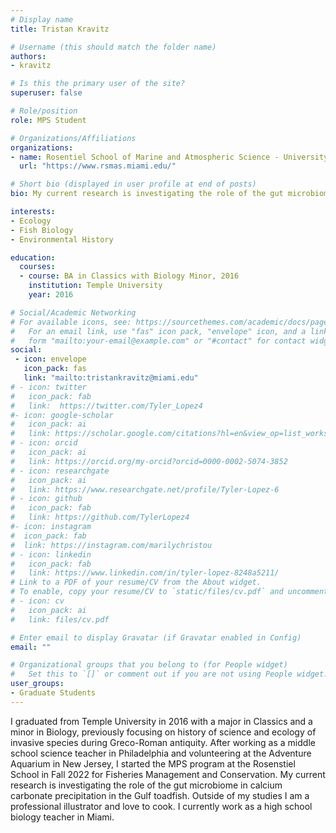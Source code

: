```yaml
---
# Display name
title: Tristan Kravitz

# Username (this should match the folder name)
authors:
- kravitz

# Is this the primary user of the site?
superuser: false

# Role/position
role: MPS Student

# Organizations/Affiliations
organizations:
- name: Rosentiel School of Marine and Atmospheric Science - University of Miami
  url: "https://www.rsmas.miami.edu/"

# Short bio (displayed in user profile at end of posts)
bio: My current research is investigating the role of the gut microbiome in calcium carbonate precipitation in the Gulf toadfish.

interests:
- Ecology
- Fish Biology
- Environmental History

education:
  courses:
  - course: BA in Classics with Biology Minor, 2016
    institution: Temple University
    year: 2016

# Social/Academic Networking
# For available icons, see: https://sourcethemes.com/academic/docs/page-builder/#icons
#   For an email link, use "fas" icon pack, "envelope" icon, and a link in the
#   form "mailto:your-email@example.com" or "#contact" for contact widget.
social:
 - icon: envelope
   icon_pack: fas
   link: "mailto:tristankravitz@miami.edu"
# - icon: twitter
#   icon_pack: fab
#   link:  https://twitter.com/Tyler_Lopez4
#- icon: google-scholar
#   icon_pack: ai
#   link: https://scholar.google.com/citations?hl=en&view_op=list_works&gmla=AJsN-F771mQ6bV7YlSHWuZR3vjQJoGuXgK2FsASN1yGfLV5Phs5Gjt4J6Vkp2Fee1JMqgyuI2UwYfgDj-fDF4amJ9SfMz4kLrw&user=idhsWzwAAAAJ
# - icon: orcid
#   icon_pack: ai
#   link: https://orcid.org/my-orcid?orcid=0000-0002-5074-3852
# - icon: researchgate
#   icon_pack: ai
#   link: https://www.researchgate.net/profile/Tyler-Lopez-6
# - icon: github
#   icon_pack: fab
#   link: https://github.com/TylerLopez4
#- icon: instagram
#  icon_pack: fab
#  link: https://instagram.com/marilychristou
# - icon: linkedin
#   icon_pack: fab
#   link: https://www.linkedin.com/in/tyler-lopez-8248a5211/
# Link to a PDF of your resume/CV from the About widget.
# To enable, copy your resume/CV to `static/files/cv.pdf` and uncomment the lines below.
# - icon: cv
#   icon_pack: ai
#   link: files/cv.pdf

# Enter email to display Gravatar (if Gravatar enabled in Config)
email: ""

# Organizational groups that you belong to (for People widget)
#   Set this to `[]` or comment out if you are not using People widget.
user_groups:
- Graduate Students
---
```


I graduated from Temple University in 2016 with a major in Classics and a minor in Biology, previously focusing on history of science and ecology of invasive species during Greco-Roman antiquity. After working as a middle school science teacher in Philadelphia and volunteering at the Adventure Aquarium in New Jersey, I started the MPS program at the Rosenstiel School in Fall 2022 for Fisheries Management and Conservation. My current research is investigating the role of the gut microbiome in calcium carbonate precipitation in the Gulf toadfish. Outside of my studies I am a professional illustrator and love to cook. I currently work as a high school biology teacher in Miami.
